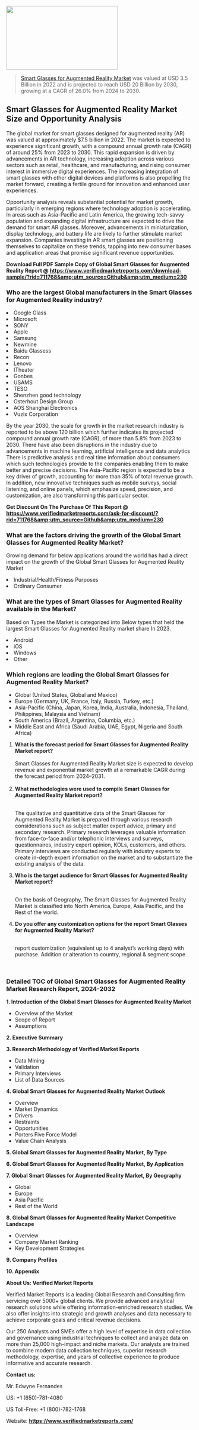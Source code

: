 <img src="https://ffe5etoiles.com/wp-content/uploads/2024/12/MST1-300x171.png" alt="" width="300" height="171" class="alignnone size-medium wp-image-20088" /><blockquote><p><p><a href="https://www.verifiedmarketreports.com/download-sample/?rid=711768&utm_source=Github&utm_medium=230" target="_blank">Smart Glasses for Augmented Reality Market</a> was valued at USD 3.5 Billion in 2022 and is projected to reach USD 20 Billion by 2030, growing at a CAGR of 26.0% from 2024 to 2030.</p></blockquote><p><h2>Smart Glasses for Augmented Reality Market Size and Opportunity Analysis</h2> <p>The global market for smart glasses designed for augmented reality (AR) was valued at approximately $7.5 billion in 2022. The market is expected to experience significant growth, with a compound annual growth rate (CAGR) of around 25% from 2023 to 2030. This rapid expansion is driven by advancements in AR technology, increasing adoption across various sectors such as retail, healthcare, and manufacturing, and rising consumer interest in immersive digital experiences. The increasing integration of smart glasses with other digital devices and platforms is also propelling the market forward, creating a fertile ground for innovation and enhanced user experiences.</p> <p>Opportunity analysis reveals substantial potential for market growth, particularly in emerging regions where technology adoption is accelerating. In areas such as Asia-Pacific and Latin America, the growing tech-savvy population and expanding digital infrastructure are expected to drive the demand for smart AR glasses. Moreover, advancements in miniaturization, display technology, and battery life are likely to further stimulate market expansion. Companies investing in AR smart glasses are positioning themselves to capitalize on these trends, tapping into new consumer bases and application areas that promise significant revenue opportunities.</p> </p><p class=""><strong>Download Full PDF Sample Copy of Global Smart Glasses for Augmented Reality Report @ <a href="https://www.verifiedmarketreports.com/download-sample/?rid=711768&amp;utm_source=Github&amp;utm_medium=230" target="_blank">https://www.verifiedmarketreports.com/download-sample/?rid=711768&amp;utm_source=Github&amp;utm_medium=230</a></strong></p><h3 id="" class="">Who are the largest Global manufacturers in the Smart Glasses for Augmented Reality industry?</h3><p><li>Google Glass</li><li> Microsoft</li><li> SONY</li><li> Apple</li><li> Samsung</li><li> Newmine</li><li> Baidu Glassess</li><li> Recon</li><li> Lenovo</li><li> ITheater</li><li> Gonbes</li><li> USAMS</li><li> TESO</li><li> Shenzhen good technology</li><li> Osterhout Design Group</li><li> AOS Shanghai Electronics</li><li> Vuzix Corporation</li></p><div class=""><div class="" dir="" data-message-author-role="" data-message-id="" data-message-model-slug=""><div class=""><div class=""><div class=""><div class="" dir="" data-message-author-role="" data-message-id="" data-message-model-slug=""><div class=""><div class=""><p>By the year 2030, the scale for growth in the market research industry is reported to be above 120 billion which further indicates its projected compound annual growth rate (CAGR), of more than 5.8% from 2023 to 2030. There have also been disruptions in the industry due to advancements in machine learning, artificial intelligence and data analytics There is predictive analysis and real time information about consumers which such technologies provide to the companies enabling them to make better and precise decisions. The Asia-Pacific region is expected to be a key driver of growth, accounting for more than 35% of total revenue growth. In addition, new innovative techniques such as mobile surveys, social listening, and online panels, which emphasize speed, precision, and customization, are also transforming this particular sector.</p><p><strong>Get Discount On The Purchase Of This Report @&nbsp; <a href="https://www.verifiedmarketreports.com/ask-for-discount/?rid=711768&amp;utm_source=Github&amp;utm_medium=230" target="_blank">https://www.verifiedmarketreports.com/ask-for-discount/?rid=711768&amp;utm_source=Github&amp;utm_medium=230</a></strong></p></div></div></div></div></div></div></div></div><h3 id="" class="">What are the factors driving the growth of the Global Smart Glasses for Augmented Reality Market?</h3><p id="" class="">Growing demand for below applications around the world has had a direct impact on the growth of the Global Smart Glasses for Augmented Reality Market</p><p id="" class=""><li>Industrial/Health/Fitness Purposes</li><li> Ordinary Consumer</li></p><h3 id="" class="">What are the types of Smart Glasses for Augmented Reality available in the Market?</h3><p id="" class="">Based on Types the Market is categorized into Below types that held the largest Smart Glasses for Augmented Reality market share In 2023.</p><p id="" class=""><li>Android</li><li> iOS</li><li> Windows</li><li> Other</li></p><h3 id="" class="">Which regions are leading the Global Smart Glasses for Augmented Reality Market?</h3><ul><li>Global (United States, Global and Mexico)</li><li>Europe (Germany, UK, France, Italy, Russia, Turkey, etc.)</li><li>Asia-Pacific (China, Japan, Korea, India, Australia, Indonesia, Thailand, Philippines, Malaysia and Vietnam)</li><li>South America (Brazil, Argentina, Columbia, etc.)</li><li>Middle East and Africa (Saudi Arabia, UAE, Egypt, Nigeria and South Africa)</li></ul><p><ol><li><strong>What is the forecast period for Smart Glasses for Augmented Reality Market report?<br /></strong><br /><span data-sheets-root="1" data-sheets-value="{&quot;1&quot;:2,&quot;2&quot;:&quot;XXXX size is expected to develop revenue and exponential market growth at a remarkable CAGR during the forecast period from 2024&ndash;2030.&quot;}" data-sheets-userformat="{&quot;2&quot;:12674,&quot;4&quot;:{&quot;1&quot;:2,&quot;2&quot;:16776960},&quot;10&quot;:2,&quot;11&quot;:0,&quot;15&quot;:&quot;Arial&quot;,&quot;16&quot;:12}">Smart Glasses for Augmented Reality Market size is expected to develop revenue and exponential market growth at a remarkable CAGR during the forecast period from 2024&ndash;2031.</span><br /><br /></li><li><strong>What methodologies were used to compile Smart Glasses for Augmented Reality Market report?<br /><br /></strong><p>The qualitative and quantitative data of the&nbsp;Smart Glasses for Augmented Reality Market is prepared through various research considerations such as subject matter expert advice, primary and secondary research. Primary research leverages valuable information from face-to-face and/or telephonic interviews and surveys, questionnaires, industry expert opinion, KOLs, customers, and others. Primary interviews are conducted regularly with industry experts to create in-depth expert information on the market and to substantiate the existing analysis of the data.&nbsp;</p></li><li><strong>Who is the target audience for Smart Glasses for Augmented Reality Market report?<br /><br /></strong><p>On the basis of Geography, The&nbsp;Smart Glasses for Augmented Reality Market is classified into North America, Europe, Asia Pacific, and the Rest of the world.</p></li><li><strong>Do you offer any customization options for the report Smart Glasses for Augmented Reality Market?<br /><br /></strong><p>report customization (equivalent up to 4 analyst&rsquo;s working days) with purchase. Addition or alteration to country, regional &amp; segment scope</p><p>&nbsp;</p></li></ol></p><h3 id="" class="">Detailed TOC of Global Smart Glasses for Augmented Reality Market Research Report, 2024-2032</h3><p id="" class=""><strong>1. Introduction of the Global Smart Glasses for Augmented Reality Market</strong></p><ul><li>Overview of the Market</li><li>Scope of Report</li><li>Assumptions</li></ul><p id="" class=""><strong>2. Executive Summary</strong></p><p id="" class=""><strong>3. Research Methodology of&nbsp;Verified Market Reports</strong></p><ul><li>Data Mining</li><li>Validation</li><li>Primary Interviews</li><li>List of Data Sources</li></ul><p id="" class=""><strong>4. Global Smart Glasses for Augmented Reality Market Outlook</strong></p><ul><li>Overview</li><li>Market Dynamics</li><li>Drivers</li><li>Restraints</li><li>Opportunities</li><li>Porters Five Force Model</li><li>Value Chain Analysis</li></ul><p id="" class=""><strong>5. Global Smart Glasses for Augmented Reality Market, By&nbsp;Type</strong></p><p id="" class=""><strong>6. Global Smart Glasses for Augmented Reality Market, By Application</strong></p><p id="" class=""><strong>7. Global Smart Glasses for Augmented Reality Market, By Geography</strong></p><ul><li>Global</li><li>Europe</li><li>Asia Pacific</li><li>Rest of the World</li></ul><p id="" class=""><strong>8. Global Smart Glasses for Augmented Reality Market Competitive Landscape</strong></p><ul><li>Overview</li><li>Company Market Ranking</li><li>Key Development Strategies</li></ul><p id="" class=""><strong>9. Company Profiles</strong></p><p id="" class=""><strong>10. Appendix</strong></p><p id="" class=""><strong>About Us: Verified Market Reports</strong></p><p id="" class="">Verified Market Reports is a leading Global Research and Consulting firm servicing over 5000+ global clients. We provide advanced analytical research solutions while offering information-enriched research studies. We also offer insights into strategic and growth analyses and data necessary to achieve corporate goals and critical revenue decisions.</p><p id="" class="">Our 250 Analysts and SMEs offer a high level of expertise in data collection and governance using industrial techniques to collect and analyze data on more than 25,000 high-impact and niche markets. Our analysts are trained to combine modern data collection techniques, superior research methodology, expertise, and years of collective experience to produce informative and accurate research.</p><p id="" class=""><strong>Contact us:</strong></p><p id="" class="">Mr. Edwyne Fernandes</p><p id="" class="">US: +1 (650)-781-4080</p><p id="" class="">US Toll-Free: +1 (800)-782-1768</p><p id="" class="">Website: <a target="" data-test-app-aware-link=""><strong>https://www.verifiedmarketreports.com/</strong></a></p>
